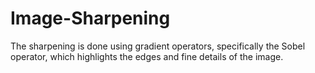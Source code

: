 # Image-Sharpening
The sharpening is done using gradient operators, specifically the Sobel operator, which highlights the edges and fine details of the image.
